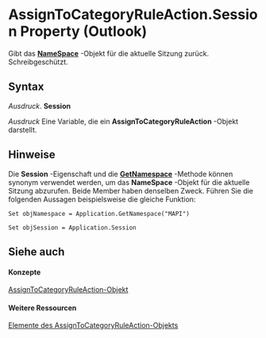 
# AssignToCategoryRuleAction.Session Property (Outlook)

Gibt das  **[NameSpace](f0dcaa19-07f5-5d42-a3bf-2e42b7885644.md)** -Objekt für die aktuelle Sitzung zurück. Schreibgeschützt.


## Syntax

 _Ausdruck_. **Session**

 _Ausdruck_ Eine Variable, die ein **AssignToCategoryRuleAction** -Objekt darstellt.


## Hinweise

Die  **Session** -Eigenschaft und die **[GetNamespace](6175d0d9-5a61-ce45-35c0-b70895d757b3.md)** -Methode können synonym verwendet werden, um das **NameSpace** -Objekt für die aktuelle Sitzung abzurufen. Beide Member haben denselben Zweck. Führen Sie die folgenden Aussagen beispielsweise die gleiche Funktion:


```
Set objNamespace = Application.GetNamespace("MAPI") 
```


```
Set objSession = Application.Session
```


## Siehe auch


#### Konzepte


[AssignToCategoryRuleAction-Objekt](402f4742-72ba-2559-4e4c-e2b8248cd7f6.md)
#### Weitere Ressourcen


[Elemente des AssignToCategoryRuleAction-Objekts](http://msdn.microsoft.com/library/2737651a-9658-f5d2-7329-f02a8e3349f9%28Office.15%29.aspx)